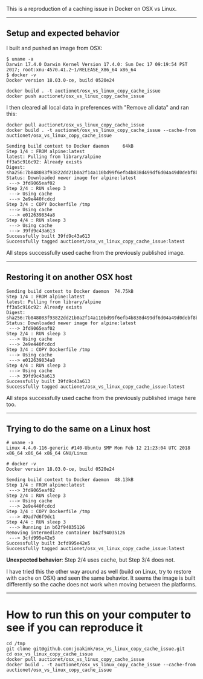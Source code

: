 This is a reproduction of a caching issue in Docker on OSX vs Linux.

---

## Setup and expected behavior

I built and pushed an image from OSX:

    $ uname -a
    Darwin 17.4.0 Darwin Kernel Version 17.4.0: Sun Dec 17 09:19:54 PST 2017; root:xnu-4570.41.2~1/RELEASE_X86_64 x86_64
    $ docker -v
    Docker version 18.03.0-ce, build 0520e24

    docker build . -t auctionet/osx_vs_linux_copy_cache_issue
    docker push auctionet/osx_vs_linux_copy_cache_issue

I then cleared all local data in preferences with "Remove all data" and ran this:

    docker pull auctionet/osx_vs_linux_copy_cache_issue
    docker build . -t auctionet/osx_vs_linux_copy_cache_issue --cache-from auctionet/osx_vs_linux_copy_cache_issue

```
Sending build context to Docker daemon     64kB
Step 1/4 : FROM alpine:latest
latest: Pulling from library/alpine
ff3a5c916c92: Already exists
Digest: sha256:7b848083f93822dd21b0a2f14a110bd99f6efb4b838d499df6d04a49d0debf8b
Status: Downloaded newer image for alpine:latest
 ---> 3fd9065eaf02
Step 2/4 : RUN sleep 3
 ---> Using cache
 ---> 2e9e440fcdcd
Step 3/4 : COPY Dockerfile /tmp
 ---> Using cache
 ---> e012639834a8
Step 4/4 : RUN sleep 3
 ---> Using cache
 ---> 39fd9c43a613
Successfully built 39fd9c43a613
Successfully tagged auctionet/osx_vs_linux_copy_cache_issue:latest
```

All steps successfully used cache from the previously published image.

---

## Restoring it on another OSX host

```
Sending build context to Docker daemon  74.75kB
Step 1/4 : FROM alpine:latest
latest: Pulling from library/alpine
ff3a5c916c92: Already exists
Digest: sha256:7b848083f93822dd21b0a2f14a110bd99f6efb4b838d499df6d04a49d0debf8b
Status: Downloaded newer image for alpine:latest
 ---> 3fd9065eaf02
Step 2/4 : RUN sleep 3
 ---> Using cache
 ---> 2e9e440fcdcd
Step 3/4 : COPY Dockerfile /tmp
 ---> Using cache
 ---> e012639834a8
Step 4/4 : RUN sleep 3
 ---> Using cache
 ---> 39fd9c43a613
Successfully built 39fd9c43a613
Successfully tagged auctionet/osx_vs_linux_copy_cache_issue:latest
```

All steps successfully used cache from the previously published image here too.

---

## Trying to do the same on a Linux host

```
# uname -a
Linux 4.4.0-116-generic #140-Ubuntu SMP Mon Feb 12 21:23:04 UTC 2018 x86_64 x86_64 x86_64 GNU/Linux

# docker -v
Docker version 18.03.0-ce, build 0520e24

Sending build context to Docker daemon  48.13kB
Step 1/4 : FROM alpine:latest
 ---> 3fd9065eaf02
Step 2/4 : RUN sleep 3
 ---> Using cache
 ---> 2e9e440fcdcd
Step 3/4 : COPY Dockerfile /tmp
 ---> 49ad7d6f9dc1
Step 4/4 : RUN sleep 3
 ---> Running in b62f94035126
Removing intermediate container b62f94035126
 ---> 3cfd995e42e5
Successfully built 3cfd995e42e5
Successfully tagged auctionet/osx_vs_linux_copy_cache_issue:latest
```

**Unexpected behavior**: Step 2/4 uses cache, but Step 3/4 does not.

I have tried this the other way around as well (build on Linux, try to restore with cache on OSX) and seen the same behavior. It seems the image is built differently so the cache does not work when moving between the platforms.

---

# How to run this on your computer to see if you can reproduce it

```
cd /tmp
git clone git@github.com:joakimk/osx_vs_linux_copy_cache_issue.git
cd osx_vs_linux_copy_cache_issue
docker pull auctionet/osx_vs_linux_copy_cache_issue
docker build . -t auctionet/osx_vs_linux_copy_cache_issue --cache-from auctionet/osx_vs_linux_copy_cache_issue
```
